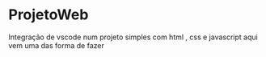 # ProjetoWeb
Integração de vscode num projeto simples com html , css e javascript
aqui vem uma das forma de fazer 